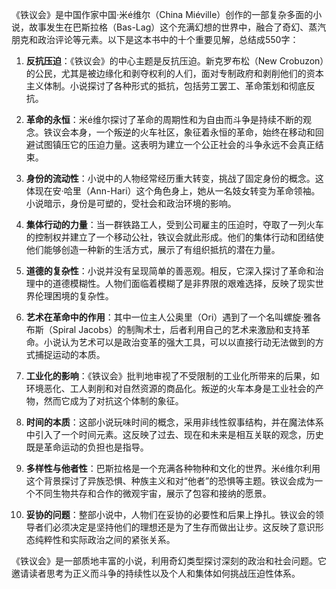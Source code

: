 《铁议会》是中国作家中国·米é维尔（China Miéville）创作的一部复杂多面的小说，故事发生在巴斯拉格（Bas-Lag）这个充满幻想的世界中，融合了奇幻、蒸汽朋克和政治评论等元素。以下是这本书中的十个重要见解，总结成550字：

1. **反抗压迫**：《铁议会》的中心主题是反抗压迫。新克罗布松（New Crobuzon）的公民，尤其是被边缘化和剥夺权利的人们，面对专制政府和剥削他们的资本主义体制。小说探讨了各种形式的抵抗，包括劳工罢工、革命策划和彻底反抗。

2. **革命的永恒**：米é维尔探讨了革命的周期性和为自由而斗争是持续不断的观念。铁议会本身，一个叛逆的火车社区，象征着永恒的革命，始终在移动和回避试图镇压它的压迫力量。这表明为建立一个公正社会的斗争永远不会真正结束。

3. **身份的流动性**：小说中的人物经常经历重大转变，挑战了固定身份的概念。这体现在安·哈里（Ann-Hari）这个角色身上，她从一名妓女转变为革命领袖。小说暗示，身份是可塑的，受社会和政治环境的影响。

4. **集体行动的力量**：当一群铁路工人，受到公司雇主的压迫时，夺取了一列火车的控制权并建立了一个移动公社，铁议会就此形成。他们的集体行动和团结使他们能够创造一种新的生活方式，展示了有组织抵抗的潜在力量。

5. **道德的复杂性**：小说并没有呈现简单的善恶观。相反，它深入探讨了革命和治理中的道德模糊性。人物们面临着模糊了是非界限的艰难选择，反映了现实世界伦理困境的复杂性。

6. **艺术在革命中的作用**：其中一位主人公奥里（Ori）遇到了一个名叫螺旋·雅各布斯（Spiral Jacobs）的制陶术士，后者利用自己的艺术来激励和支持革命。小说认为艺术可以是政治变革的强大工具，可以以直接行动无法做到的方式捕捉运动的本质。

7. **工业化的影响**：《铁议会》批判地审视了不受限制的工业化所带来的后果，如环境恶化、工人剥削和对自然资源的商品化。叛逆的火车本身是工业社会的产物，然而它成为了对抗这个体制的象征。

8. **时间的本质**：这部小说玩味时间的概念，采用非线性叙事结构，并在魔法体系中引入了一个时间元素。这反映了过去、现在和未来是相互关联的观念，历史既是革命运动的负担也是指导。

9. **多样性与他者性**：巴斯拉格是一个充满各种物种和文化的世界。米é维尔利用这个背景探讨了异族恐惧、种族主义和对“他者”的恐惧等主题。铁议会成为一个不同生物共存和合作的微观宇宙，展示了包容和接纳的愿景。

10. **妥协的问题**：整部小说中，人物们在妥协的必要性和后果上挣扎。铁议会的领导者们必须决定是坚持他们的理想还是为了生存而做出让步。这反映了意识形态纯粹性和实际政治之间的紧张关系。

《铁议会》是一部质地丰富的小说，利用奇幻类型探讨深刻的政治和社会问题。它邀请读者思考为正义而斗争的持续性以及个人和集体如何挑战压迫性体系。